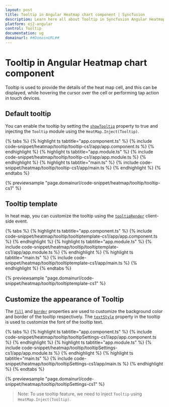 ```yaml
---
layout: post
title: Tooltip in Angular Heatmap chart component | Syncfusion
description: Learn here all about Tooltip in Syncfusion Angular Heatmap chart component of Syncfusion Essential JS 2 and more.
platform: ej2-angular
control: Tooltip 
documentation: ug
domainurl: ##DomainURL##
---
```


# Tooltip in Angular Heatmap chart component

Tooltip is used to provide the details of the heat map cell, and this can be displayed, while hovering the cursor over the cell or performing tap action in touch devices.

## Default tooltip

You can enable the tooltip by setting the [`showTooltip`](https://ej2.syncfusion.com/angular/documentation/api/heatmap/#showtooltip) property to true and injecting the `Tooltip` module using the `HeatMap.Inject(Tooltip)`.

{% tabs %}
{% highlight ts tabtitle="app.component.ts" %}
{% include code-snippet/heatmap/tooltip/tooltip-cs1/app/app.component.ts %}
{% endhighlight %}
{% highlight ts tabtitle="app.module.ts" %}
{% include code-snippet/heatmap/tooltip/tooltip-cs1/app/app.module.ts %}
{% endhighlight %}
{% highlight ts tabtitle="main.ts" %}
{% include code-snippet/heatmap/tooltip/tooltip-cs1/app/main.ts %}
{% endhighlight %}
{% endtabs %}
  
{% previewsample "page.domainurl/code-snippet/heatmap/tooltip/tooltip-cs1" %}

## Tooltip template

In heat map, you can customize the tooltip using the [`tooltipRender`](https://ej2.syncfusion.com/angular/documentation/api/heatmap/#tooltiprender) client-side event.

{% tabs %}
{% highlight ts tabtitle="app.component.ts" %}
{% include code-snippet/heatmap/tooltip/tooltiptemplate-cs1/app/app.component.ts %}
{% endhighlight %}
{% highlight ts tabtitle="app.module.ts" %}
{% include code-snippet/heatmap/tooltip/tooltiptemplate-cs1/app/app.module.ts %}
{% endhighlight %}
{% highlight ts tabtitle="main.ts" %}
{% include code-snippet/heatmap/tooltip/tooltiptemplate-cs1/app/main.ts %}
{% endhighlight %}
{% endtabs %}
  
{% previewsample "page.domainurl/code-snippet/heatmap/tooltip/tooltiptemplate-cs1" %}

## Customize the appearance of Tooltip

The  [`fill`](https://ej2.syncfusion.com/angular/documentation/api/heatmap/tooltipSettings/#fill) and [`border`](https://ej2.syncfusion.com/angular/documentation/api/heatmap/tooltipSettings/#border) properties are used to customize the background color and border of the tooltip respectively. The [`textStyle`](https://ej2.syncfusion.com/angular/documentation/api/heatmap/tooltipSettings/#textStyle) property in the tooltip is used to customize the font of the tooltip text.

{% tabs %}
{% highlight ts tabtitle="app.component.ts" %}
{% include code-snippet/heatmap/tooltip/tooltipSettings-cs1/app/app.component.ts %}
{% endhighlight %}
{% highlight ts tabtitle="app.module.ts" %}
{% include code-snippet/heatmap/tooltip/tooltipSettings-cs1/app/app.module.ts %}
{% endhighlight %}
{% highlight ts tabtitle="main.ts" %}
{% include code-snippet/heatmap/tooltip/tooltipSettings-cs1/app/main.ts %}
{% endhighlight %}
{% endtabs %}
  
{% previewsample "page.domainurl/code-snippet/heatmap/tooltip/tooltipSettings-cs1" %}

>Note: To use tooltip feature, we need to inject `Tooltip` using `HeatMap.Inject(Tooltip)`.
